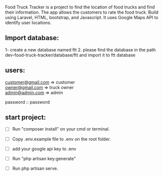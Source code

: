 Food Truck Tracker is a project to find the location of food trucks and find their information. The app allows the customers to rate the food truck. Build using Laravel, HTML, bootstrap, and Javascript. It uses Google Maps API to identify user locations.

## Import database:
1- create a new database named ftt 2. please find the database in the path dev-food-truck-tracker/database/ftt and import it to ftt database

## users:

customer@gmail.com => customer  
owner@gmail.com => truck owner  
admin@admin.com => admin  

password :: password

## start project:

- [ ] Run "composer install" on your cmd or terminal.
- [ ] Copy .env.example file to .env on the root folder.
- [ ] add your google api key to .env
- [ ] Run "php artisan key:generate"
- [ ] Run php artisan serve.
   


 

